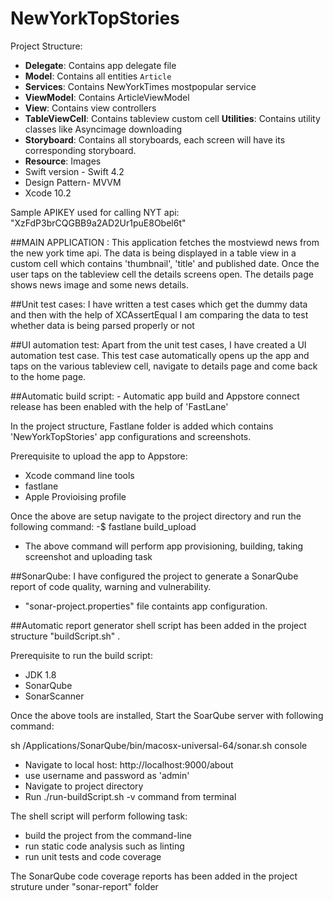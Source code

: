 # NewYorkTopStories

Project Structure:
- **Delegate**: Contains app delegate file
- **Model**: Contains all entities  `Article`
- **Services**: Contains NewYorkTimes mostpopular service
- **ViewModel**: Contains ArticleViewModel
- **View**:  Contains view controllers
- **TableViewCell**:  Contains tableview custom cell
**Utilities**: Contains utility classes like Asyncimage downloading
- **Storyboard**: Contains all storyboards, each screen will have its corresponding storyboard.
- **Resource**: Images
- Swift version - Swift 4.2
- Design Pattern- MVVM
- Xcode 10.2


Sample APIKEY used for calling NYT api: "XzFdP3brCQGBB9a2AD2Ur1puE8Obel6t"

##MAIN APPLICATION : This application fetches the mostviewd news from the new york time api. The data is being displayed in a table view in a custom cell which contains 'thumbnail', 'title' and published date. Once the user taps on the tableview cell the details screens open. The details page shows news image and some news details.

##Unit test cases: I have written a test cases which get the dummy data and then with the help of XCAssertEqual I am comparing the data to test whether data is being parsed properly or not

##UI automation test: Apart from the unit test cases, I have created a UI automation test case. This test case automatically opens up the app and taps on the various tableview cell, navigate to details page and come back to the home page.

##Automatic build script: - Automatic app build and Appstore connect release has been enabled with the help of 'FastLane'
 
 In the project structure, Fastlane folder is added which contains 'NewYorkTopStories' app configurations and screenshots. 

Prerequisite to upload the app to Appstore:

- Xcode command line tools
- fastlane
- Apple Provioising profile

Once the above are setup navigate to the project directory and run the following command:
-$ fastlane build_upload

- The above command will perform app provisioning, building, taking screenshot and uploading task


##SonarQube: I have configured the project to generate a SonarQube report of code quality, warning and vulnerability.

- "sonar-project.properties" file containts app configuration.

##Automatic report generator shell script has been added in the project structure "buildScript.sh" .

Prerequisite to run the build script:

- JDK 1.8
- SonarQube
- SonarScanner

Once the above tools are installed, Start the SoarQube server with following command:

sh /Applications/SonarQube/bin/macosx-universal-64/sonar.sh console

- Navigate to local host: http://localhost:9000/about
- use username and password as 'admin'
- Navigate to project directory
- Run ./run-buildScript.sh -v command from terminal


The shell script will perform following task:
- build the project from the command-line
- run static code analysis such as linting
- run unit tests and code coverage

The SonarQube code coverage reports has been added in the project struture under "sonar-report" folder




